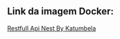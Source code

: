 ## Link da imagem Docker:

[Restfull Api Nest By Katumbela](https://docker.io/katumbela/restfull-api-nest)
